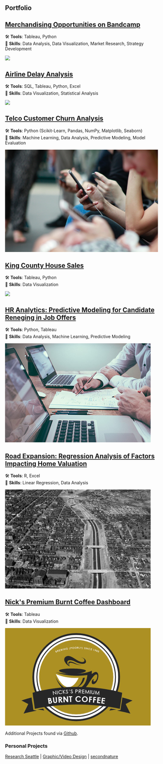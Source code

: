 ## Portfolio


<!-- ### Category Name 1  -->

## [Merchandising Opportunities on Bandcamp](https://nbcarroll.github.io/RevenueComparison/index.html)
 🛠️ <b>Tools</b>: Tableau, Python <br>
🧠 <b>Skills</b>: Data Analysis, Data Visualization, Market Research, Strategy Development

<img src="mick-haupt-_kXXlLPnKEc-unsplash.jpg" style="width: auto; height: auto">

## [Airline Delay Analysis](https://nbcarroll.github.io/airline_delay_analysis/index.html)
🛠️ <b>Tools</b>: SQL, Tableau, Python, Excel <br>
🧠 <b>Skills</b>: Data Visualization, Statistical Analysis

<img src="images/bao-menglong--FhoJYnw-cg-unsplash.jpg" style="width: auto; height: auto">

## [Telco Customer Churn Analysis](https://nbcarroll.github.io/churn_analysis/churn_analysis.html)
🛠️ <b>Tools</b>: Python (Scikit-Learn, Pandas, NumPy, Matplotlib, Seaborn) <br>
🧠 <b>Skills</b>: Machine Learning, Data Analysis, Predictive Modeling, Model Evaluation

<img src="churn_analysis/robin-worrall-FPt10LXK0cg-unsplash.jpg" style="width: auto; height: auto" alt="Burnt Coffee">

## [King County House Sales](https://public.tableau.com/app/profile/nbcarr0ll/viz/KingCountyDashboard_16956716446600/DashboardKingCountyHouseSales)
🛠️ <b>Tools</b>: Tableau, Python <br>
🧠 <b>Skills</b>: Data Visualization

<img src="luca-micheli-RpvC77-exG0-unsplash.jpg" style="width: auto; height: auto">

## [HR Analytics: Predictive Modeling for Candidate Reneging in Job Offers](https://nbcarroll.github.io/Scalene_Works/index.html)
🛠️ <b>Tools</b>: Python, Tableau <br>
🧠 <b>Skills</b>: Data Analysis, Machine Learning, Predictive Modeling

<img src="https://github.com/nbcarroll/nbcarroll.github.io/blob/master/Scalene_Works/scott-graham-5fNmWej4tAA-unsplash.jpg?raw=true"  style="width: auto; height: auto"  alt="HR Image">

## [Road Expansion: Regression Analysis of Factors Impacting Home Valuation](https://nbcarroll.github.io/SpringbankDrive/index.html)
🛠️ <b>Tools</b>: R, Excel <br>
🧠 <b>Skills</b>: Linear Regression, Data Analysis
 
<img src="https://raw.githubusercontent.com/nbcarroll/nbcarroll.github.io/master/SpringbankDrive/Construction_of_Interstate_95%2C_downtown_Richmond_(2899336022).jpg"  style="width: auto; height: auto" alt="Construction of Interstate 95, downtown Richmond">

## [Nick's Premium Burnt Coffee Dashboard](https://public.tableau.com/views/NicksBurntCoffeeDashboard/MainDashboard?:language=en-US&publish=yes&:display_count=n&:origin=viz_share_link)
🛠️ <b>Tools</b>: Tableau <br>
🧠 <b>Skills</b>: Data Visualization

<img src="https://raw.githubusercontent.com/nbcarroll/nbcarroll.github.io/master/burnt_coffee_dashboard_preview.jpg"  style="width: auto; height: auto" alt="Burnt Coffee">

<br>


Additional Projects found via [Github](https://github.com/nbcarroll/Projects).

### Personal Projects
[Research Seattle](https://researchseattle.com/) | [Graphic/Video Design](https://nbcdesign.tumblr.com/) | [secondnature](https://secondnatureseattle.com)

<!-- <p style="font-size:11px">Page template forked from <a href="https://github.com/evanca/quick-portfolio">evanca</a></p>
<!-- Remove above link if you don't want to attibute -->

<!-- If I want to later have different project sections just use varying # for Markdown -->
